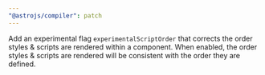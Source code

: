 ```yaml
---
"@astrojs/compiler": patch
---
```


Add an experimental flag `experimentalScriptOrder` that corrects the order styles & scripts are rendered within a component. When enabled, the order styles & scripts are rendered will be consistent with the order they are defined.
